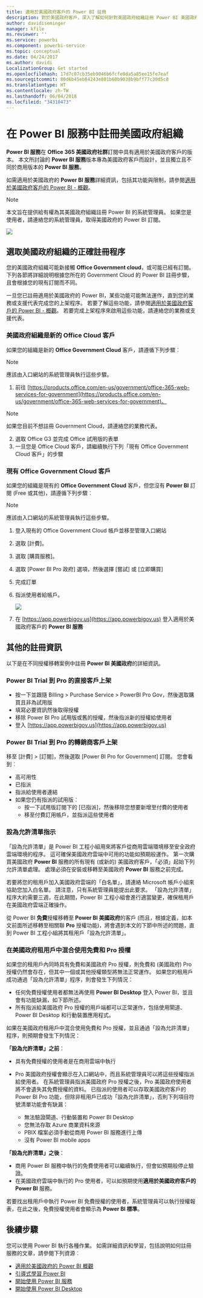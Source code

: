 ```yaml
---
title: 適用於美國政府客戶的 Power BI 註冊
description: 對於美國政府客戶，深入了解如何針對美國政府組織註冊 Power BI 美國政府服務
author: davidiseminger
manager: kfile
ms.reviewer: ''
ms.service: powerbi
ms.component: powerbi-service
ms.topic: conceptual
ms.date: 04/24/2017
ms.author: davidi
LocalizationGroup: Get started
ms.openlocfilehash: 17d7c07cb35eb9046b6fcfe8da5a85ee15fe7eaf
ms.sourcegitcommit: 80d6b45eb84243e801b60b9038b9bff77c30d5c8
ms.translationtype: HT
ms.contentlocale: zh-TW
ms.lasthandoff: 06/04/2018
ms.locfileid: "34310473"
---
```

# <a name="enroll-your-us-government-organization-in-the-power-bi-service"></a>在 Power BI 服務中註冊美國政府組織
**Power BI 服務**在 **Office 365 美國政府社群**訂閱中具有適用於美國政府客戶的版本。 本文所討論的 **Power BI 服務**版本專為美國政府客戶而設計，並且獨立且不同於商用版本的 **Power BI 服務**。

如需適用於美國政府的 **Power BI 服務**詳細資訊，包括其功能與限制，請參閱[適用於美國政府客戶的 Power BI - 概觀](service-govus-overview.md)。

> [!NOTE]
> 本文旨在提供給有權為其美國政府組織註冊 Power BI 的系統管理員。 如果您是使用者，請連絡您的系統管理員，取得美國政府的 Power BI 訂閱。
> 
> 

![](media/service-govus-signup/service_govus_signup_1.png)

## <a name="select-the-right-sign-up-process-for-your-us-government-organization"></a>選取美國政府組織的正確註冊程序
您的美國政府組織可能新接觸 **Office Government cloud**，或可能已經有訂閱。 下列各節將詳細說明根據您所在的 Government Cloud 的 Power BI 註冊步驟，且會根據您的現有訂閱而不同。

一旦您已註冊適用於美國政府的 Power BI，某些功能可能無法運作，直到您的業務或支援代表完成您的上架程序。 若要了解這些功能，請參閱[適用於美國政府客戶的 Power BI - 概觀](service-govus-overview.md)。 若要完成上架程序來啟用這些功能，請連絡您的業務或支援代表。

### <a name="us-government-organizations-that-are-new-office-cloud-customers"></a>美國政府組織是新的 Office Cloud 客戶
如果您的組織是新的 **Office Government Cloud** 客戶，請遵循下列步驟︰

> [!NOTE]
> 應該由入口網站的系統管理員執行這些步驟。
>

1. 前往 [https://products.office.com/en-us/government/office-365-web-services-for-government](https://products.office.com/en-us/government/office-365-web-services-for-government)。

>[!NOTE]
>如果您目前不想註冊 Government Cloud，請連絡您的業務代表。
>

2. 選取 Office G3 並完成 Office 試用版的表單
3. 一旦您是 Office Cloud 客戶，請繼續執行下列「現有 Office Government Cloud 客戶」的步驟

### <a name="existing-office-government-cloud-customers"></a>現有 Office Government Cloud 客戶
如果您的組織是現有的 **Office Government Cloud** 客戶，但您沒有 **Power BI** 訂閱 (Free 或其他)，請遵循下列步驟︰

> [!NOTE]
> 應該由入口網站的系統管理員執行這些步驟。
> 
> 

1. 登入現有的 Office Government Cloud 帳戶並移至管理入口網站
2. 選取 [計費]。
3. 選取 [購買服務]。
4. 選取 [Power BI Pro 政府] 選項，然後選擇 [嘗試] 或 [立即購買]
5. 完成訂單
6. 指派使用者給帳戶。
   
   ![](media/service-govus-signup/service_govus_signup_5.png)
7. 在 [https://app.powerbigov.us](https://app.powerbigov.us) 登入適用於美國政府客戶的 **Power BI 服務**

## <a name="additional-signup-information"></a>其他的註冊資訊
以下是在不同授權移轉案例中註冊 **Power BI 美國政府**的詳細資訊。

### <a name="direct-power-bi-trial-to-pro-customer-onboarding"></a>Power BI Trial 到 Pro 的直接客戶上架
* 按一下並跟隨 Billing > Purchase Service > PowerBI Pro Gov，然後選取購買且非為試用版
* 填寫必要資訊然後取得授權
* 移除 Power BI Pro 試用版或舊的授權，然後指派新的授權給使用者
* 登入 [https://app.powerbigov.us](https://app.powerbigov.us)

### <a name="reseller-power-bi-trial-to-pro-customer-onboarding"></a>Power BI Trial 到 Pro 的轉銷商客戶上架
移至 [計費] > [訂閱]，然後選取 [Power BI Pro for Government] 訂閱。 您會看到︰

* 高可用性
* 已指派
* 指派給使用者連結
* 如果您仍有指派的試用版︰
  * 按一下試用版訂閱下的 [已指派]，然後移除您想要新增至付費的使用者
  * 移至付費訂用帳戶，並指派這些使用者

### <a name="whitelisting-instructions"></a>設為允許清單指示
「設為允許清單」是 Power BI 工程小組用來將客戶從商用雲端環境移至安全政府雲端環境的程序。 這可確保美國政府雲端中可用的功能如預期般運作。 第一次購買美國政府 **Power BI** 服務的所有現有 (或新的) 美國政府客戶，「必須」起始下列允許清單處理。 處理必須在安裝或移轉至美國政府 **Power BI** 服務之前完成。 

若要將您的租用戶加入美國政府雲端的「白名單」，請連絡 Microsoft 帳戶小組來協助您加入白名單。 請注意，只有系統管理員能提出此要求。 「設為允許清單」程序大約需要三週，在此期間，Power BI 工程小組會進行適當變更，確保租用戶在美國政府雲端正確操作。

從 Power BI **免費**授權移轉至 **Power BI 美國政府**的客戶 (而且，根據定義，如本文前面所述移轉至相關聯 **Pro** 授權功能)，將會遇到本文的下節中所述的問題，直到 Power BI 工程小組將其租用戶「設為允許清單」。

### <a name="mixed-free-and-pro-licenses-in-us-government-tenants"></a>在美國政府租用戶中混合使用免費和 Pro 授權
如果您的租用戶內同時具有免費和美國政府 Pro 授權，則免費和 (美國政府) Pro 授權仍然會存在，但其中一個或其他授權類型將無法正常運作。 如果您的租用戶成功通過「設為允許清單」程序，則會發生下列情況：

* 任何免費授權使用者都無法再使用 **Power BI Desktop** 登入 Power BI，並且會有功能缺漏，如下節所述。
* 所有指派給美國政府 Pro 授權的用戶端都可以正常運作，包括使用閘道、Power BI Desktop 和行動裝置應用程式。

如果在美國政府租用戶中混合使用免費和 Pro 授權，並且通過「設為允許清單」程序，則預期會發生下列情況：

**「設為允許清單」之前**：

* 具有免費授權的使用者是在商用雲端中執行
* Pro 美國政府授權會顯示在入口網站中，而且系統管理員可以將這些授權指派給使用者。 在系統管理員指派美國政府 Pro 授權之後，Pro 美國政府使用者將不會遺失其免費授權的資料。 已指派的使用者可以存取美國政府客戶的 Power BI Pro 功能，但除非租用戶已成功「設為允許清單」，否則下列項目符號清單功能會有缺漏：
  
  * 無法驗證閘道、行動裝置和 Power BI Desktop
  * 您無法存取 Azure 商業資料來源
  * PBIX 檔案必須手動從商用 Power BI 服務進行上傳
  * 沒有 Power BI mobile apps

**「設為允許清單」之後**：

* 商用 Power BI 服務中執行的免費使用者可以繼續執行，但會如預期般停止驗證。
* 在美國政府雲端中執行的 Pro 使用者，可以如預期使用**適用於美國政府客戶的 Power BI** 服務。

若要找出租用戶中執行 Power BI 免費授權的使用者，系統管理員可以執行授權報表，在此之後，免費授權使用者會顯示為 **Power BI 標準**。

## <a name="next-steps"></a>後續步驟
您可以使用 Power BI 執行各種作業。 如需詳細資訊和學習，包括說明如何註冊服務的文章，請參閱下列資源︰

* [適用於美國政府的 Power BI 概觀](service-govus-overview.md)
* [引導式學習 Power BI](guided-learning/gettingstarted.yml?tutorial-step=1)
* [開始使用 Power BI 服務](service-get-started.md)
* [開始使用 Power BI Desktop](desktop-getting-started.md)


